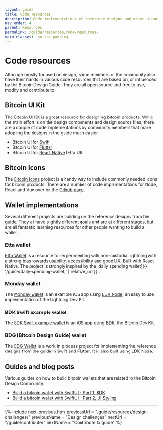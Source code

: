 ```yaml
---
layout: guide
title: Code resources
description: Code implementations of reference designs and other resources from the Bitcoin Design Guide, created by the community.
nav_order: 4
parent: Resources
permalink: /guide/resources/code-resources/
main_classes: -no-top-padding
---
```


<!--

Editor's notes

Illustration source:

-->

# Code resources

Although mostly focused on design, some members of the community also have their hands in various code resources that are based on, or influenced by the Bitcoin Design Guide. They are all open source and free to use, modify and contribute to.

## Bitcoin UI Kit

The [Bitcoin UI Kit](https://www.bitcoinuikit.com) is a great resource for designing bitcoin products. While the main effort is on the design components and design source files, there are a couple of code implementations by community members that make adopting the designs in the guide much easier.

- Bitcoin UI for [Swift](https://github.com/reez/WalletUI)
- Bitcoin UI for [Flutter](https://github.com/bdgwallet/bitcoinui-flutter)
- Bitcoin UI for [React Native](https://github.com/EttaWallet/etta-ui) (Etta UI)

## Bitcoin Icons

The [Bitcoin Icons](https://bitcoinicons.com) project is a handy way to include commonly needed icons for bitcoin products. There are a number of code implementations for Node, React and Vue over on the [Github page](https://github.com/BitcoinDesign/Bitcoin-Icons).

## Wallet implementations

Several different projects are building on the reference designs from the guide. They all have slightly different goals and are at different stages, but are all fantastic learning resources for other people wanting to build a wallet.

### Etta wallet

[Etta Wallet](https://github.com/EttaWallet/EttaWallet) is a resource for experimenting with non-custodial lightning with a strong bias towards usability, accessibility and good UX. Built with React Native.
The project is strongly inspired by the [daily spending wallet]({{ '/guide/daily-spending-wallet/' | relative_url }}).

### Monday wallet

The [Monday wallet](https://github.com/reez/Monday) is an example iOS app using [LDK Node](https://lightningdevkit.org), an easy to use implementation of the Lightning Dev Kit.

### BDK Swift example wallet

The [BDK Swift example wallet](https://github.com/reez/BDKSwiftExampleWallet) is an iOS app using [BDK](https://bitcoindevkit.org), the Bitcoin Dev Kit.

### BDG (Bitcoin Design Guide) wallet

The [BDG Wallet](https://github.com/bdgwallet) is a work in process project for implementing the reference designs from the guide in Swift and Flutter. It is also built using [LDK Node](https://lightningdevkit.org).

## Guides and blog posts

Various guides on how to build bitcoin wallets that are related to the Bitcoin Design Community.

- [Build a bitcoin wallet with SwiftUI - Part 1, BDK](https://bdgwallet.notion.site/Build-a-bitcoin-wallet-with-SwiftUI-a9b09fef617143948babf0641086c353?pvs=4)
- [Build a bitcoin wallet with SwiftUI - Part 2, UI Styling](https://bdgwallet.notion.site/Build-a-bitcoin-wallet-with-SwiftUI-Part-2-UI-Styling-905e4db372ca48a4ad9d926449bcbc78?pvs=4)

---

{% include next-previous.html
   previousUrl = "/guide/resources/design-challenges/"
   previousName = "Design challenges"
   nextUrl = "/guide/contribute/"
   nextName = "Contribute to guide"
%}
